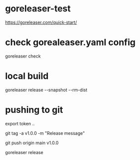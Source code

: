 # goreleaser-test

https://goreleaser.com/quick-start/

# check gorealeaser.yaml config
goreleaser check

# local build
goreleaser release --snapshot --rm-dist

# pushing to git
export token ..

git tag -a v1.0.0 -m "Release message"

git push origin main v1.0.0

goreleaser release



